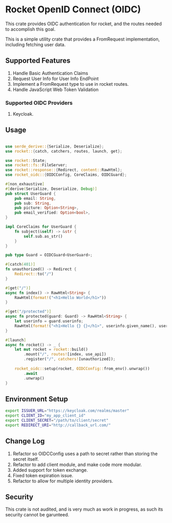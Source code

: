 # Rocket OpenID Connect (OIDC)
This crate provides OIDC authentication for rocket, and the routes needed to accomplish this goal.

This is a simple utility crate that provides a FromRequest implementation, including fetching user data.

## Supported Features
1. Handle Basic Authentication Claims
2. Request User Info for User Info EndPoint
3. Implement a FromRequest type to use in rocket routes.
4. Handle JavaScript Web Token Validation

### Supported OIDC Providers
1. Keycloak.

## Usage

```rust

use serde_derive::{Serialize, Deserialize};
use rocket::{catch, catchers, routes, launch, get};

use rocket::State;
use rocket::fs::FileServer;
use rocket::response::{Redirect, content::RawHtml};
use rocket_oidc::{OIDCConfig, CoreClaims, OIDCGuard};

#[non_exhaustive]
#[derive(Serialize, Deserialize, Debug)]
pub struct UserGuard {
    pub email: String,
    pub sub: String,
    pub picture: Option<String>,
    pub email_verified: Option<bool>,
}

impl CoreClaims for UserGuard {
    fn subject(&self) -> &str {
        self.sub.as_str()
    }
}

pub type Guard = OIDCGuard<UserGuard>;

#[catch(401)]
fn unauthorized() -> Redirect {
    Redirect::to("/")
}

#[get("/")]
async fn index() -> RawHtml<String> {
    RawHtml(format!("<h1>Hello World</h1>"))
}

#[get("/protected")]
async fn protected(guard: Guard) -> RawHtml<String> {
    let userinfo = guard.userinfo;
    RawHtml(format!("<h1>Hello {} {}</h1>", userinfo.given_name(), userinfo.family_name()))
}

#[launch]
async fn rocket() -> _ {
    let mut rocket = rocket::build()
        .mount("/", routes![index, use_api])
        .register("/", catchers![unauthorized]);
        
    rocket_oidc::setup(rocket, OIDCConfig::from_env().unwrap())
        .await
        .unwrap()
}
```

## Environment Setup

```sh
export ISSUER_URL="https://keycloak.com/realms/master" 
export CLIENT_ID="my_app_client_id"
export CLIENT_SECRET="/path/to/client/secret"
export REDIRECT_URI="http://callback_url.com/"
```

## Change Log
1. Refactor so OIDCConfig uses a path to secret rather than storing the secret itself.
2. Refactor to add client module, and make code more modular.
3. Added support for token exchange.
4. Fixed token expiration issue.
5. Refactor to allow for multiple identity providers.

## Security
This crate is not audited, and is very much as work in progress, as such its security cannot be garunteed.